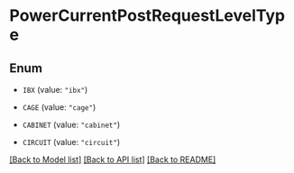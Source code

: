 # PowerCurrentPostRequestLevelType

## Enum


* `IBX` (value: `"ibx"`)

* `CAGE` (value: `"cage"`)

* `CABINET` (value: `"cabinet"`)

* `CIRCUIT` (value: `"circuit"`)


[[Back to Model list]](../README.md#documentation-for-models) [[Back to API list]](../README.md#documentation-for-api-endpoints) [[Back to README]](../README.md)


